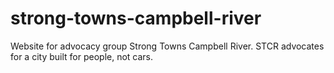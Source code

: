 # strong-towns-campbell-river
Website for advocacy group Strong Towns Campbell River. STCR advocates for a city built for people, not cars.
